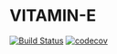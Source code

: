 # VITAMIN-E

[![Build Status](https://travis-ci.org/IshitaTakeshi/VITAMIN-E.svg?branch=develop)](https://travis-ci.org/IshitaTakeshi/VITAMIN-E)
[![codecov](https://codecov.io/gh/IshitaTakeshi/VITAMIN-E/branch/develop/graph/badge.svg)](https://codecov.io/gh/IshitaTakeshi/VITAMIN-E)
